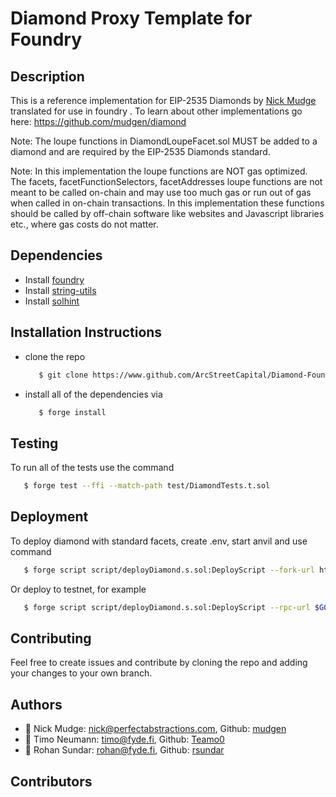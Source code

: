 # Diamond Proxy Template for Foundry
## Description
This is a reference implementation for EIP-2535 Diamonds by [Nick Mudge](www.github.com/mudgen) translated for use in foundry . To learn about other implementations go here: https://github.com/mudgen/diamond

Note: The loupe functions in DiamondLoupeFacet.sol MUST be added to a diamond and are required by the EIP-2535 Diamonds standard.

Note: In this implementation the loupe functions are NOT gas optimized. The facets, facetFunctionSelectors, facetAddresses loupe functions are not meant to be called on-chain and may use too much gas or run out of gas when called in on-chain transactions. In this implementation these functions should be called by off-chain software like websites and Javascript libraries etc., where gas costs do not matter.

## Dependencies
   - Install [foundry](https://book.getfoundry.sh)
   - Install [string-utils](https://github.com/Arachnid/solidity-stringutils)
   - Install [solhint](https://github.com/protofire/solhint)

## Installation Instructions
  - clone the repo 
    ```bash
       $ git clone https://www.github.com/ArcStreetCapital/Diamond-Foundry.git
    ```
  - install all of the dependencies via 
    ```bash
       $ forge install
    ```
## Testing
  To run all of the tests use the command
  ```bash
     $ forge test --ffi --match-path test/DiamondTests.t.sol
  ```
## Deployment
To deploy diamond with standard facets, create .env, start anvil and use command
  ```bash
     $ forge script script/deployDiamond.s.sol:DeployScript --fork-url http://localhost:8545 --broadcast --ffi
  ```
Or deploy to testnet, for example
  ```bash
     $ forge script script/deployDiamond.s.sol:DeployScript --rpc-url $GOERLI_RPC_URL --broadcast --verify -vvvv --ffi

  ```
## Contributing
  Feel free to create issues and contribute by cloning the repo and adding your changes
  to your own branch. 

## Authors
- 👤 Nick Mudge: <nick@perfectabstractions.com>, Github: [mudgen](https://www.github.com/mudgen)
- 👤 Timo Neumann: <timo@fyde.fi>, Github: [Teamo0](https://www.github.com/Teamo0)
- 👤 Rohan Sundar: <rohan@fyde.fi>, Github: [rsundar](https://www.github.com/rsundar)

## Contributors

